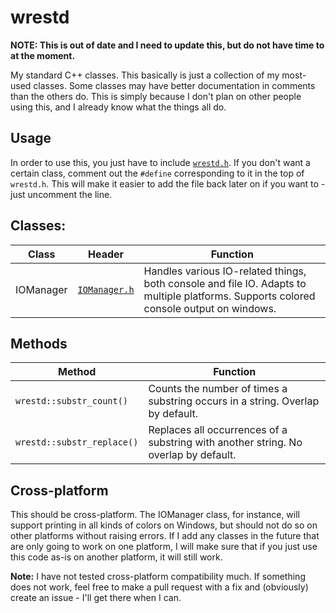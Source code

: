 # wrestd
**NOTE: This is out of date and I need to update this, but do not have time to at the moment.**

My standard C++ classes. This basically is just a collection of my most-used classes. Some classes may have better documentation in comments than the others do. This is simply because I don't plan on other people using this, and I already know what the things all do.

## Usage
In order to use this, you just have to include [`wrestd.h`](Code/wrestd.h). If you don't want a certain class, comment out the `#define` corresponding to it in the top of `wrestd.h`. This will make it easier to add the file back later on if you want to - just uncomment the line.

## Classes:
| Class | Header | Function |
| --- | --- | --- |
| IOManager | [`IOManager.h`](Code/IOManager.h) | Handles various IO-related things, both console and file IO. Adapts to multiple platforms. Supports colored console output on windows. |

## Methods
| Method | Function |
| --- | --- |
| `wrestd::substr_count()` | Counts the number of times a substring occurs in a string. Overlap by default. |
| `wrestd::substr_replace()` | Replaces all occurrences of a substring with another string. No overlap by default. |

## Cross-platform
This should be cross-platform. The IOManager class, for instance, will support printing in all kinds of colors on Windows, but should not do so on other platforms without raising errors. If I add any classes in the future that are only going to work on one platform, I will make sure that if you just use this code as-is on another platform, it will still work.

**Note:** I have not tested cross-platform compatibility much. If something does not work, feel free to make a pull request with a fix and (obviously) create an issue - I'll get there when I can.